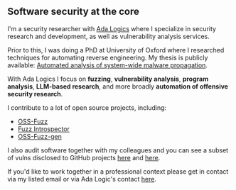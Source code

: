 ## Software security at the core
<!--
**DavidKorczynski/DavidKorczynski** is a ✨ _special_ ✨ repository because its `README.md` (this file) appears on your GitHub profile.

Here are some ideas to get you started:

- 🔭 I’m currently working on ...
- 🌱 I’m currently learning ...
- 👯 I’m looking to collaborate on ...
- 🤔 I’m looking for help with ...
- 💬 Ask me about ...
- 📫 How to reach me: ...
- 😄 Pronouns: ...
- ⚡ Fun fact: ...
-->

I'm a security researcher with [Ada Logics](https://adalogics.com) where I specialize in security
research and development, as well as vulnerability analysis services.

Prior to this, I was doing a PhD at University of Oxford where I researched techniques for
automating reverse engineering. My thesis is publicly available: [Automated analysis of system-wide malware propagation](https://ora.ox.ac.uk/objects/uuid:ef3faf5e-7733-4460-bba4-9e18893dec1e).

With Ada Logics I focus on **fuzzing**, **vulnerability analysis**, **program analysis**, **LLM-based research**, and more broadly **automation of offensive security research**.

I contribute to a lot of open source projects, including:

- [OSS-Fuzz](https://github.com/google/oss-fuzz)
- [Fuzz Introspector](https://github.com/ossf/fuzz-introspector)
- [OSS-Fuzz-gen](https://github.com/google/oss-fuzz-gen)

I also audit software together with my colleagues and you can see a subset of vulns disclosed to GitHub projects [here](https://github.com/advisories?query=credit%3ADavidKorczynski) and [here](https://github.com/advisories?query=credit%3AAdamKorcz).

If you'd like to work together in a professional context please get in contact via my listed email or via Ada Logic's contact [here](https://adalogics.com/contact).
